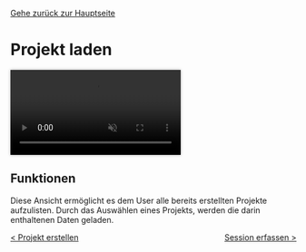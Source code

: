 [Gehe zurück zur Hauptseite](index.html)

# Projekt laden

<video controls autoplay loop muted style="max-width: 100%; box-shadow: 0 0 5px rgba(0, 0, 0, 0.3);">
<source src="./videos/05_open_project.mp4" type="video/mp4">
Your browser does not support the video tag.
</video>

## Funktionen

Diese Ansicht ermöglicht es dem User alle bereits erstellten Projekte aufzulisten. Durch das Auswählen eines Projekts, werden die darin enthaltenen Daten geladen.

<div style="text-align: left; float: left;"><a href="create_project.html">< Projekt erstellen</a></div>
<div style="text-align: right; float: right;"><a href="capture_session.html">Session erfassen ></a></div>
